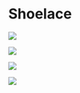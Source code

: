 Shoelace
========

![](http://i.imgur.com/PQEh9.png)

![](http://i.imgur.com/Il3CA.png)

![](http://i.imgur.com/vOAkg.png)

![](http://i.imgur.com/3gEfV.png)
